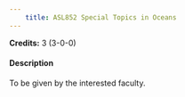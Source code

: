 ```yaml
---
    title: ASL852 Special Topics in Oceans
---
```

**Credits:** 3 (3-0-0)



#### Description 
To be given by the interested faculty.